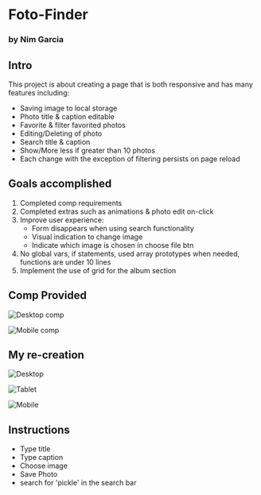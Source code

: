 # Foto-Finder
### by Nim Garcia
## Intro
  This project is about creating a page that is both responsive and has many features including: 
  * Saving image to local storage
  * Photo title & caption editable
  * Favorite & filter favorited photos
  * Editing/Deleting of photo
  * Search title & caption 
  * Show/More less if greater than 10 photos
  * Each change with the exception of filtering persists on page reload
  
## Goals accomplished
1. Completed comp requirements
2. Completed extras such as animations & photo edit on-click
3. Improve user experience:
    * Form disappears when using search functionality
    * Visual indication to change image
    * Indicate which image is chosen in choose file btn
4. No global vars, if statements, used array prototypes when needed, functions are under 10 lines
5. Implement the use of grid for the album section

## Comp Provided

![Desktop comp](images/readme-photos/comp-desktop.jpg)

![Mobile comp](images/readme-photos/comp-mobile.jpg)

## My re-creation

![Desktop](images/readme-photos/desktop.jpg)

![Tablet](images/readme-photos/tablet.jpg)

![Mobile](images/readme-photos/mobile.jpg)


## Instructions
* Type title
* Type caption
* Choose image
* Save Photo
* search for 'pickle' in the search bar